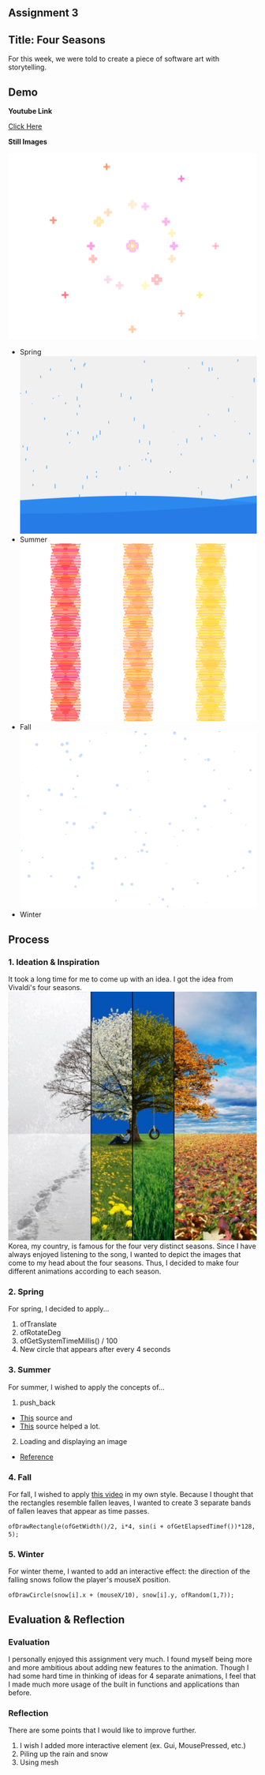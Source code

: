 ## Assignment 3 ##

## Title: Four Seasons  

For this week, we were told to create a piece of software art with storytelling. 

## Demo
**Youtube Link**

[Click Here](https://youtu.be/YIexv0Mnquw)

**Still Images**

![](Images/spring.png)
- Spring
![](Images/summer.png)
- Summer
![](Images/fall.png)
- Fall
![](Images/winter.png)
- Winter

## Process

### 1. Ideation & Inspiration

It took a long time for me to come up with an idea. I got the idea from Vivaldi's four seasons. 
![](Images/fourSeason.jpeg)
Korea, my country, is famous for the four very distinct seasons. 
Since I have always enjoyed listening to the song, I wanted to depict the images that come to my head about the four seasons.
Thus, I decided to make four different animations according to each season.

### 2. Spring

For spring, I decided to apply... 
1) ofTranslate
2) ofRotateDeg
3) ofGetSystemTimeMillis() / 100
4) New circle that appears after every 4 seconds

### 3. Summer

For summer, I wished to apply the concepts of...
1) push_back 
  - [This](http://sfpc.io/BeginningCodersBootcamp/2019-09/) source and
  - [This](https://youtu.be/ELEL8CAdVHY?list=PL4neAtv21WOmrV8z9rSzL20QpdLU1zJLr) source helped a lot.
2) Loading and displaying an image
  - [Reference](https://openframeworks.cc/learning/02_graphics/how_to_load_and_display_an_image/)

### 4. Fall

For fall, I wished to apply [this video](https://youtu.be/1eKr0KZBmjY) in my own style.
Because I thought that the rectangles resemble fallen leaves, I wanted to create 3 separate bands of fallen leaves that appear as time passes.
```
ofDrawRectangle(ofGetWidth()/2, i*4, sin(i + ofGetElapsedTimef())*128, 5);
```

### 5. Winter

For winter theme, I wanted to add an interactive effect: the direction of the falling snows follow the player's mouseX position.
```
ofDrawCircle(snow[i].x + (mouseX/10), snow[i].y, ofRandom(1,7));
```

## Evaluation & Reflection 
### Evaluation
I personally enjoyed this assignment very much. I found myself being more and more ambitious about adding new features to the animation. 
Though I had some hard time in thinking of ideas for 4 separate animations, I feel that I made much more usage of the built in functions and applications than before.

### Reflection
There are some points that I would like to improve further.
1) I wish I added more interactive element (ex. Gui, MousePressed, etc.)
2) Piling up the rain and snow
3) Using mesh
